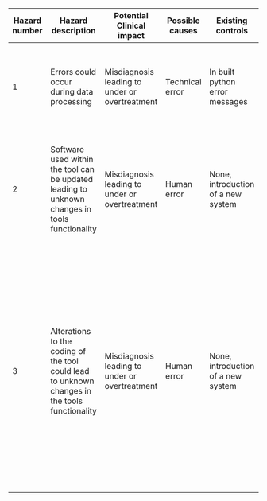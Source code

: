 | Hazard number  |                                        Hazard description                                       |            Potential Clinical impact            |                 Possible causes                  |         Existing controls          | Initial Severity               |    Initial Likelihoos        | Intial Risk  |                                                                                                                                                      Design controls                                                                                                                                                         |                                                       Test controls                                                           |                                                  Training Contrpl                                           | Business Process Change   | Residual Severity                |     Residual Likelihood        |  Residual Risk            |                                                   Actions                                                   |              Owner         | Hazard Status |
|----------------|-------------------------------------------------------------------------------------------------|-------------------------------------------------|--------------------------------------------------|------------------------------------|--------------------------------|------------------------------|--------------|------------------------------------------------------------------------------------------------------------------------------------------------------------------------------------------------------------------------------------------------------------------------------------------------------------------------------|-------------------------------------------------------------------------------------------------------------------------------|-------------------------------------------------------------------------------------------------------------|---------------------------|----------------------------------|--------------------------------|---------------------------|-------------------------------------------------------------------------------------------------------------|----------------------------|---------------|
|                |                                                                                                 |                                                 |                                                  |                                    |                                |                              |              |                                                                                                                                                                                                                                                                                                                              |                                                                                                                               |                                                                                                             |                           |                                  |                                |                           |                                                                                                             |                            |               |
|        1       |                    Errors could occur during data processing                                    | Misdiagnosis leading to under or overtreatment  |                  Technical error                 |   In built python error messages   |       Considerable             |     Low                      |       2      |                                                                                                              Unit tests, integration tests, error handling and error messages will be built into the tools code                                                                                                              |                                Dummy data of with known movement will be used to test the tool                                |                                                     N/A                                                     |            N/A            |               Considerable       |              Very low          |               2           |                 Tests to be integrated into code to reduce chances of data processing error                 | Haris Shuaib               |    Closed     |
|        2       | Software used within the tool can be updated leading to unknown changes in tools functionality  | Misdiagnosis leading to under or overtreatment  |                   Human error                    | None, introduction of a new system |       Considerable             |    Medium                    |       3      |                                                                          A requirement.txt is used for dicomserver to store required versions of all software used within. Specific versions of the software used for this tool will be added to it.                                                                         |               Testing of new versions of all software used within the tool will be undertaken before deployment               | Instructions for installation using requirements.txt will be made available to those installing dicomserver |            N/A            |               Considerable       |              Very low          |               2           |               Relevant software used for tool to be added to requirements.txt for dicomserver               | Haris Shuaib               |    Closed     |
|        3       |  Alterations to the coding of the tool could lead to unknown changes in the tools functionality | Misdiagnosis leading to under or overtreatment  |                   Human error                    | None, introduction of a new system |       Considerable             |    Medium                    |       3      | All staff altering this code will be required to do so using GitHub. This will maintain version control and audit trails for all changes made to the code.  Independent code review will also be undertaken on all code before deployment.  Limited staff can approve code changes and deploy them to production             |                                                              N/A                                                              |                        Staff can access training online for use of Git and Bitbucket                        | On going use of Bitbucket |               Considerable       |              Very low          |               2           |                       Develop using git in GitHub.                                                          | Haris Shuaib.              |    Closed     |
